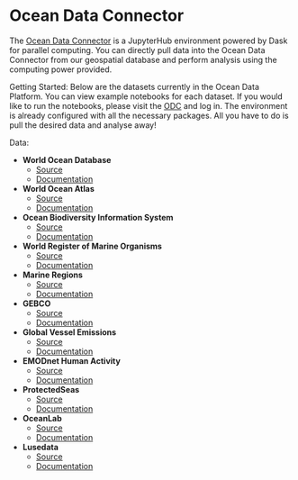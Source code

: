 # Ocean Data Connector

<!-- <img src="https://github.com/C4IROcean/OceanDataConnector/blob/master/figs/OceanDataConnectorLogoDark.png" alt="ODC Logo"/> -->


The [Ocean Data Connector](https://oceandata.earth/ocean-data-connector) is a JupyterHub environment powered by Dask for parallel computing.
You can directly pull data into the Ocean Data Connector from our geospatial database and perform analysis using the computing power provided.

Getting Started:
Below are the datasets currently in the Ocean Data Platform. You can view example notebooks for each dataset. 
If you would like to run the notebooks, please visit the [ODC](https://dask.prod.oceandata.xyz/) and log in.
The environment is already configured with all the necessary packages. All you have to do is pull the desired data and analyse away!

Data:
* **World Ocean Database**
  * [Source](https://www.ncei.noaa.gov/products/world-ocean-database)
  * [Documentation](https://github.com/C4IROcean/OceanDataConnector/blob/master/data/World%20Ocean%20Database/WorldOceanDatabase.md)
* **World Ocean Atlas**
  * [Source](https://www.ncei.noaa.gov/products/world-ocean-atlas)
  * [Documentation](https://github.com/C4IROcean/OceanDataConnector/blob/master/data/World%20Ocean%20Atlas/WorldOceanAtlas.md)
* **Ocean Biodiversity Information System**
  * [Source](https://obis.org/)
  * [Documentation](https://github.com/C4IROcean/OceanDataConnector/blob/master/data/OBIS/OBIS.md)
* **World Register of Marine Organisms**
  * [Source](https://www.marinespecies.org/)
  * [Documentation](https://github.com/C4IROcean/OceanDataConnector/blob/master/data/Worms/WoRMS.md)
* **Marine Regions**
  * [Source](https://www.marineregions.org/)
  * [Documentation](https://github.com/C4IROcean/OceanDataConnector/blob/master/data/Marine%20Regions/MarineRegions.md)
* **GEBCO**
  * [Source](https://www.gebco.net/)
  * [Documentation](https://github.com/C4IROcean/OceanDataConnector/blob/master/data/GEBCO%20Bathymetry/GEBCO%20Bathymetry.md)
* **Global Vessel Emissions**
  * [Source](https://www.hubocean.earth/projects/ship-emissions-tracking)
  * [Documentation](https://github.com/C4IROcean/OceanDataConnector/blob/master/data/GlobalVesselEmissions/GlobalVesselEmissons.md)
* **EMODnet Human Activity**
  * [Source](https://www.emodnet-humanactivities.eu/)
  * [Documentation](https://github.com/C4IROcean/OceanDataConnector/blob/ODC_datasource_updates/data/EMODnet_Human_Activity/EMODnet_HA.md)
* **ProtectedSeas**
  * [Source](https://www.emodnet-humanactivities.eu/)
  * [Documentation](https://github.com/C4IROcean/OceanDataConnector/blob/ODC_datasource_updates/data/EMODnet_Human_Activity/EMODnet_HA.md)
* **OceanLab**
  * [Source](https://oceanlabobservatory.no/)
  * [Documentation](https://github.com/C4IROcean/OceanDataConnector/blob/ODC_datasource_updates/data/OceanLab/OceanLab.md)
* **Lusedata**
  * [Source](https://lusedata.no/)
  * [Documentation](https://github.com/C4IROcean/OceanDataConnector/blob/notebook_update/data/lusedata/lusedata.md)



<!-- <img src="https://github.com/C4IROcean/OceanDataConnector/blob/master/figs/ODCBenefits.png" alt="ODC Benefits"/> -->

